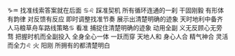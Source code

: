 ♑︎♒︎ 找准线索答案就在后面
♋︎♌︎ 踩准契机 所有循环连通的一刹
干固刚毅 有形体有韵律 对反馈有反应 即时调整找准节奏
展示出清楚明确的迹象 天时地利中备齐人马粮草舟车路线策略♋︎
看准 捕捉住清楚明确的迹象 动用全副 义无反顾心无旁骛
把握时机而全副投入 全身全心一体 一跃而穿
天地人和 身心人合 精气神合 灵活而全力♌︎
火 阳刚 所拥有的都清楚明白
